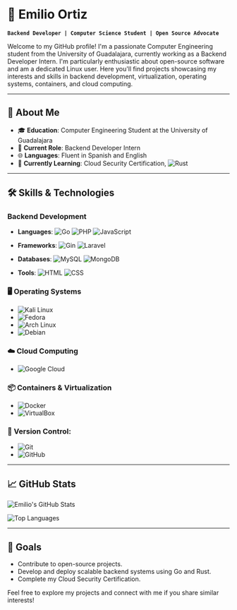 # 🐧 Emilio Ortiz

**`Backend Developer | Computer Science Student | Open Source Advocate`**

Welcome to my GitHub profile! I'm a passionate Computer Engineering student from the University of Guadalajara, currently working as a Backend Developer Intern. I'm particularly enthusiastic about open-source software and am a dedicated Linux user. Here you'll find projects showcasing my interests and skills in backend development, virtualization, operating systems, containers, and cloud computing.

---

## 🚀 About Me

- 🎓 **Education**: Computer Engineering Student at the University of Guadalajara
- 💼 **Current Role**: Backend Developer Intern
- 🌐 **Languages**: Fluent in Spanish and English
- 🌱 **Currently Learning**: Cloud Security Certification, ![Rust](https://img.shields.io/badge/-Rust-000000?logo=rust&logoColor=white&style=flat)


---

## 🛠️ Skills & Technologies

### Backend Development
- **Languages**: 
  ![Go](https://img.shields.io/badge/-Go-00ADD8?logo=go&logoColor=white&style=flat)
  ![PHP](https://img.shields.io/badge/-PHP-777BB4?logo=php&logoColor=white&style=flat)
  ![JavaScript](https://img.shields.io/badge/-JavaScript-F7DF1E?logo=javascript&logoColor=black&style=flat)

- **Frameworks**: 
  ![Gin](https://img.shields.io/badge/-Gin-00ADD8?style=flat)
  ![Laravel](https://img.shields.io/badge/-Laravel-FF2D20?logo=laravel&logoColor=white&style=flat)

- **Databases**: 
  ![MySQL](https://img.shields.io/badge/-MySQL-4479A1?logo=mysql&logoColor=white&style=flat)
  ![MongoDB](https://img.shields.io/badge/-MongoDB-47A248?logo=mongodb&logoColor=white&style=flat)

- **Tools**:
  ![HTML](https://img.shields.io/badge/-HTML5-E34F26?logo=html5&logoColor=white&style=flat)
  ![CSS](https://img.shields.io/badge/-CSS3-1572B6?logo=css3&logoColor=white&style=flat)

### 🖥️ Operating Systems
- ![Kali Linux](https://img.shields.io/badge/-Kali_Linux-557C94?logo=kali-linux&logoColor=white&style=flat)
- ![Fedora](https://img.shields.io/badge/-Fedora-294172?logo=fedora&logoColor=white&style=flat)
- ![Arch Linux](https://img.shields.io/badge/-Arch_Linux-1793D1?logo=arch-linux&logoColor=white&style=flat)
- ![Debian](https://img.shields.io/badge/-Debian-A81D33?logo=debian&logoColor=white&style=flat)


### ☁️ Cloud Computing
- ![Google Cloud](https://img.shields.io/badge/-Google_Cloud-4285F4?logo=google-cloud&logoColor=white&style=flat)

### 📦 Containers & Virtualization
- ![Docker](https://img.shields.io/badge/-Docker-2496ED?logo=docker&logoColor=white&style=flat)
- ![VirtualBox](https://img.shields.io/badge/-VirtualBox-183A61?logo=virtualbox&logoColor=white&style=flat)

### 🔀 Version Control:
- ![Git](https://img.shields.io/badge/-Git-F05032?logo=git&logoColor=white&style=flat)
- ![GitHub](https://img.shields.io/badge/-GitHub-181717?logo=github&logoColor=white&style=flat)

---

## 📈 GitHub Stats

![Emilio's GitHub Stats](https://github-readme-stats.vercel.app/api?username=EmiliodDev&show_icons=true&theme=dracula)

![Top Languages](https://github-readme-stats.vercel.app/api/top-langs/?username=EmiliodDev&layout=compact&theme=dracula)

---

## 🎯 Goals

- Contribute to open-source projects.
- Develop and deploy scalable backend systems using Go and Rust.
- Complete my Cloud Security Certification.

Feel free to explore my projects and connect with me if you share similar interests!
